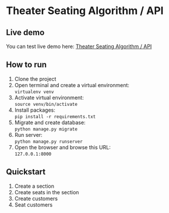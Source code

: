 # Theater Seating Algorithm / API
## Live demo
You can test live demo here: [Theater Seating Algorithm / API](https://guts.ir)
## How to run
1. Clone the project
2. Open terminal and create a virtual environment:
<br />```virtualenv venv```
3. Activate virtual environment:
<br />```source venv/bin/activate```
4. Install packages:
<br />```pip install -r requirements.txt```
5. Migrate and create database:
<br />```python manage.py migrate```
6. Run server:
<br />```python manage.py runserver```
7. Open the browser and browse this URL:
<br />```127.0.0.1:8000```
## Quickstart
1. Create a section
2. Create seats in the section
3. Create customers
4. Seat customers
